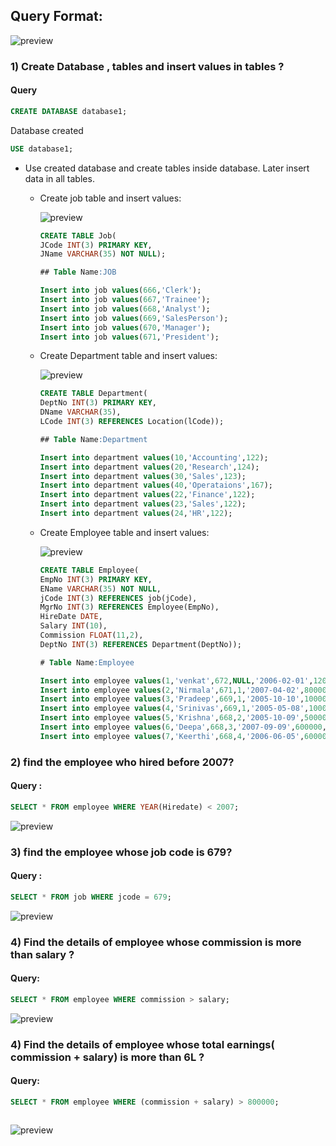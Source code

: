 ## Query Format:

![preview](images/sql4.png)

### 1)  Create Database , tables and insert values in tables ?

#### Query

```sql
CREATE DATABASE database1;  
```
Database created

```sql
USE database1;
```
* Use created database and create tables inside database. Later insert data in all tables.

    * Create job table and insert values:

       ![preview](images/sql9.png)

        ```sql
        CREATE TABLE Job( 
        JCode INT(3) PRIMARY KEY, 
        JName VARCHAR(35) NOT NULL); 
        
        ## Table Name:JOB

        Insert into job values(666,'Clerk'); 
        Insert into job values(667,'Trainee'); 
        Insert into job values(668,'Analyst'); 
        Insert into job values(669,'SalesPerson'); 
        Insert into job values(670,'Manager'); 
        Insert into job values(671,'President'); 

        ```
   * Create Department table and insert values:

       ![preview](images/sql10.png)

        ```sql
        CREATE TABLE Department( 
        DeptNo INT(3) PRIMARY KEY, 
        DName VARCHAR(35), 
        LCode INT(3) REFERENCES Location(lCode)); 
        
        ## Table Name:Department 

        Insert into department values(10,'Accounting',122); 
        Insert into department values(20,'Research',124); 
        Insert into department values(30,'Sales',123); 
        Insert into department values(40,'Operataions',167); 
        Insert into department values(22,'Finance',122); 
        Insert into department values(23,'Sales',122); 
        Insert into department values(24,'HR',122); 
        ```
    * Create Employee table and insert values:
        
        ![preview](images/sql8.png)


        ```sql
        CREATE TABLE Employee( 
        EmpNo INT(3) PRIMARY KEY, 
        EName VARCHAR(35) NOT NULL, 
        jCode INT(3) REFERENCES job(jCode), 
        MgrNo INT(3) REFERENCES Employee(EmpNo), 
        HireDate DATE, 
        Salary INT(10), 
        Commission FLOAT(11,2), 
        DeptNo INT(3) REFERENCES Department(DeptNo)); 
        
        # Table Name:Employee 

        Insert into employee values(1,'venkat',672,NULL,'2006-02-01',1200000,10000,40); 
        Insert into employee values(2,'Nirmala',671,1,'2007-04-02',800000,50000,20); 
        Insert into employee values(3,'Pradeep',669,1,'2005-10-10',1000000,NULL,40); 
        Insert into employee values(4,'Srinivas',669,1,'2005-05-08',1000000,NULL,30); 
        Insert into employee values(5,'Krishna',668,2,'2005-10-09',500000,20000,22); 
        Insert into employee values(6,'Deepa',668,3,'2007-09-09',600000,NULL,23); 
        Insert into employee values(7,'Keerthi',668,4,'2006-06-05',600000,NULL,24); 
        

        ```

### 2) find the employee who hired before 2007?

#### Query :
```sql
SELECT * FROM employee WHERE YEAR(Hiredate) < 2007;
```
![preview](images/sql5.png)

### 3) find the employee whose job code is 679?

#### Query :
```sql
SELECT * FROM job WHERE jcode = 679;
```
![preview](images/sql6.png)

### 4) Find the details of employee whose commission is more than salary ?

#### Query:
```sql
SELECT * FROM employee WHERE commission > salary;
```
![preview](images/sql11.png)

### 4) Find the details of employee whose total earnings( commission + salary) is more than 6L ?

#### Query:

```sql
SELECT * FROM employee WHERE (commission + salary) > 800000;
```

```

```
![preview](images/sql12.png)



